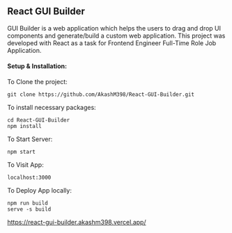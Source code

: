 ## React GUI Builder

GUI Builder is a web application which helps the users to drag and drop UI components and generate/build a custom web application. This project was developed with React as a task for Frontend Engineer Full-Time Role Job Application.

#### Setup & Installation:

To Clone the project: 

`git clone https://github.com/AkashM398/React-GUI-Builder.git`

To install necessary packages: 

`cd React-GUI-Builder` \
`npm install`  

To Start Server: 

`npm start`  

To Visit App: 

`localhost:3000` 

To Deploy App locally:

`npm run build` \
`serve -s build`



https://react-gui-builder.akashm398.vercel.app/

